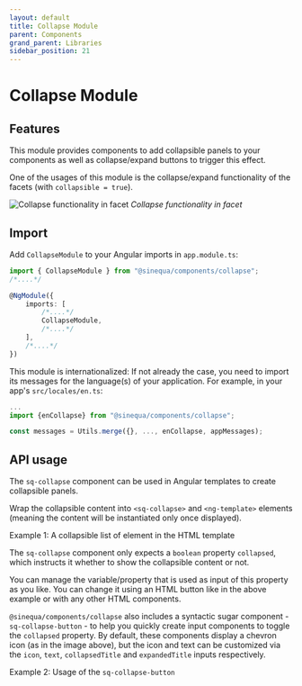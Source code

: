 ```yaml
---
layout: default
title: Collapse Module
parent: Components
grand_parent: Libraries
sidebar_position: 21
---
```


# Collapse Module

## Features

This module provides components to add collapsible panels to your components as well as collapse/expand buttons to trigger this effect.

One of the usages of this module is the collapse/expand functionality of the facets (with `collapsible = true`).

![Collapse functionality in facet](/assets/modules/collapse/collapse-facet-example.png)
*Collapse functionality in facet*


## Import

Add `CollapseModule` to your Angular imports in `app.module.ts`:

```ts
import { CollapseModule } from "@sinequa/components/collapse";
/*....*/

@NgModule({
    imports: [
        /*....*/
        CollapseModule,
        /*....*/
    ],
    /*....*/
})
```

This module is internationalized: If not already the case, you need to import its messages for the language(s) of your application. For example, in your app's `src/locales/en.ts`:

```ts
...
import {enCollapse} from "@sinequa/components/collapse";

const messages = Utils.merge({}, ..., enCollapse, appMessages);
```

## API usage

The `sq-collapse` component can be used in Angular templates to create collapsible panels.

Wrap the collapsible content into `<sq-collapse>` and `<ng-template>` elements (meaning the content will be instantiated only once displayed).

Example 1: A collapsible list of element in the HTML template

<doc-collapse></doc-collapse>

The `sq-collapse` component only expects a `boolean` property `collapsed`, which instructs it whether to show the collapsible content or not.

You can manage the variable/property that is used as input of this property as you like.
You can change it using an HTML button like in the above example or with any other HTML components.

`@sinequa/components/collapse` also includes a syntactic sugar component - `sq-collapse-button` - to help you quickly create input components to toggle the `collapsed` property. By default, these components display a chevron icon (as in the image above), but the icon and text can be customized via the `icon`, `text`, `collapsedTitle` and `expandedTitle` inputs respectively.

Example 2: Usage of the `sq-collapse-button`

<doc-collapse-button></doc-collapse-button>
